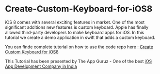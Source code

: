 Create-Custom-Keyboard-for-iOS8
===============================

iOS 8 comes with several exciting features in market. One of the most significant additions new features is custom keyboard. Apple has finally allowed third-party developers to make keyboard apps for iOS. In this tutorial we create a demo application in swift that adds a custom keyboard.

You can finde complete tutorial on how to use the code repo here : <a href="http://www.theappguruz.com/tutorial/create-custom-keyboard-ios8">Create Custom Keyboard for iOS8</a>

This Tutorial has been presented by The App Guruz - One of the best <a href="http://www.theappguruz.com/iphone-app-development/">iOS App Development Company in India</a>
